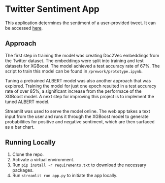 # Twitter Sentiment App

This application determines the sentiment of a user-provided tweet. It can be 
accessed [here](https://share.streamlit.io/spencermoon/sentiment/main/app.py).

## Approach

The first step in training the model was creating Doc2Vec embeddings from the 
Twitter dataset. The embeddings were split into training and test datasets for 
XGBoost. The model achieved a test accuracy rate of 67%. The script to train 
this model can be found in `/prework/prototype.ipynb`. 

Tuning a pretrained ALBERT model was also another approach that was explored. 
Training the model for just one epoch resulted in a test accuracy rate of over 
85%, a significant increase from the performace of the XGBoost model. A next 
step for improving this project is to implement the tuned ALBERT model.

Streamlit was used to serve the model online. The web app takes a text input
from the user and runs it through the XGBoost model to generate probabilities 
for positive and negative sentiment, which are then surfaced as a bar chart.

## Running Locally

1. Clone the repo.
2. Activate a virtual environment.
3. Run `pip install -r requirements.txt` to download the necessary packages.
4. Run `streamlit run app.py` to initiate the app locally.